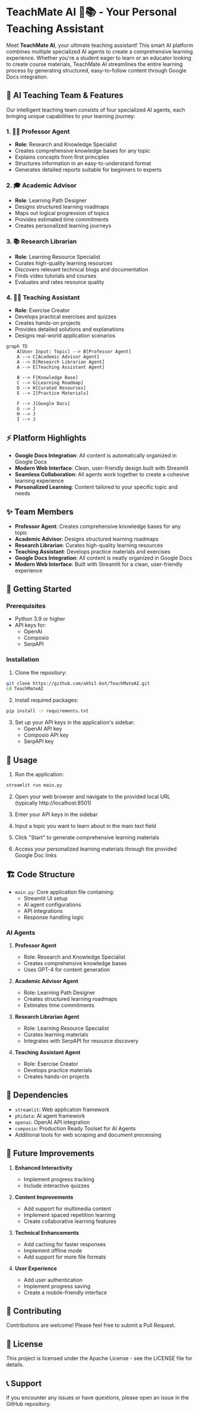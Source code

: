 # TeachMate AI 🚀📚  - Your Personal Teaching Assistant

Meet **TeachMate AI**, your ultimate teaching assistant! This smart AI platform combines multiple specialized AI agents to create a comprehensive learning experience. Whether you're a student eager to learn or an educator looking to create course materials, TeachMate AI streamlines the entire learning process by generating structured, easy-to-follow content through Google Docs integration.

## 🤖 AI Teaching Team & Features

Our intelligent teaching team consists of four specialized AI agents, each bringing unique capabilities to your learning journey:

### 1. 👨‍🏫 Professor Agent
- **Role**: Research and Knowledge Specialist
- Creates comprehensive knowledge bases for any topic
- Explains concepts from first principles
- Structures information in an easy-to-understand format
- Generates detailed reports suitable for beginners to experts

### 2. 🎓 Academic Advisor
- **Role**: Learning Path Designer
- Designs structured learning roadmaps
- Maps out logical progression of topics
- Provides estimated time commitments
- Creates personalized learning journeys

### 3. 📚 Research Librarian
- **Role**: Learning Resource Specialist
- Curates high-quality learning resources
- Discovers relevant technical blogs and documentation
- Finds video tutorials and courses
- Evaluates and rates resource quality

### 4. 👩‍🏫 Teaching Assistant
- **Role**: Exercise Creator
- Develops practical exercises and quizzes
- Creates hands-on projects
- Provides detailed solutions and explanations
- Designs real-world application scenarios

```mermaid
graph TD
    A[User Input: Topic] --> B[Professor Agent]
    A --> C[Academic Advisor Agent]
    A --> D[Research Librarian Agent]
    A --> E[Teaching Assistant Agent]
    
    B --> F[Knowledge Base]
    C --> G[Learning Roadmap]
    D --> H[Curated Resources]
    E --> I[Practice Materials]
    
    F --> J[Google Docs]
    G --> J
    H --> J
    I --> J
```

## ⚡ Platform Highlights
- **Google Docs Integration**: All content is automatically organized in Google Docs
- **Modern Web Interface**: Clean, user-friendly design built with Streamlit
- **Seamless Collaboration**: All agents work together to create a cohesive learning experience
- **Personalized Learning**: Content tailored to your specific topic and needs

## ✨ Team Members

- **Professor Agent**: Creates comprehensive knowledge bases for any topic
- **Academic Advisor**: Designs structured learning roadmaps
- **Research Librarian**: Curates high-quality learning resources
- **Teaching Assistant**: Develops practice materials and exercises
- **Google Docs Integration**: All content is neatly organized in Google Docs
- **Modern Web Interface**: Built with Streamlit for a clean, user-friendly experience

## 🚀 Getting Started

### Prerequisites

- Python 3.9 or higher
- API keys for:
  - OpenAI
  - Composio
  - SerpAPI

### Installation

1. Clone the repository:
```bash
git clone https://github.com/akhil-bot/TeachMateAI.git
cd TeachMateAI
```

2. Install required packages:
```bash
pip install -r requirements.txt
```

3. Set up your API keys in the application's sidebar:
   - OpenAI API key
   - Composio API key
   - SerpAPI key

## 🎯 Usage

1. Run the application:
```bash
streamlit run main.py
```

2. Open your web browser and navigate to the provided local URL (typically http://localhost:8501)

3. Enter your API keys in the sidebar

4. Input a topic you want to learn about in the main text field

5. Click "Start" to generate comprehensive learning materials

6. Access your personalized learning materials through the provided Google Doc links

## 🏗️ Code Structure

- `main.py`: Core application file containing:
  - Streamlit UI setup
  - AI agent configurations
  - API integrations
  - Response handling logic

### AI Agents

1. **Professor Agent**
   - Role: Research and Knowledge Specialist
   - Creates comprehensive knowledge bases
   - Uses GPT-4 for content generation

2. **Academic Advisor Agent**
   - Role: Learning Path Designer
   - Creates structured learning roadmaps
   - Estimates time commitments

3. **Research Librarian Agent**
   - Role: Learning Resource Specialist
   - Curates learning materials
   - Integrates with SerpAPI for resource discovery

4. **Teaching Assistant Agent**
   - Role: Exercise Creator
   - Develops practice materials
   - Creates hands-on projects

## 🔄 Dependencies

- `streamlit`: Web application framework
- `phidata`: AI agent framework
- `openai`: OpenAI API integration
- `composio`: Production Ready Toolset for AI Agents
- Additional tools for web scraping and document processing

## 🚧 Future Improvements

1. **Enhanced Interactivity**
   - Implement progress tracking
   - Include interactive quizzes

2. **Content Improvements**
   - Add support for multimedia content
   - Implement spaced repetition learning
   - Create collaborative learning features

3. **Technical Enhancements**
   - Add caching for faster responses
   - Implement offline mode
   - Add support for more file formats

4. **User Experience**
   - Add user authentication
   - Implement progress saving
   - Create a mobile-friendly interface

## 🤝 Contributing

Contributions are welcome! Please feel free to submit a Pull Request.

## 📝 License

This project is licensed under the Apache License - see the LICENSE file for details.


## 📞 Support

If you encounter any issues or have questions, please open an issue in the GitHub repository.
